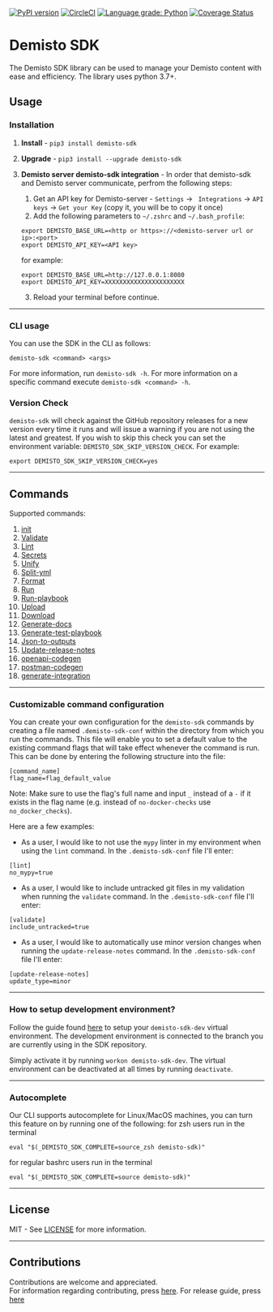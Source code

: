 [![PyPI version](https://badge.fury.io/py/demisto-sdk.svg)](https://badge.fury.io/py/demisto-sdk)
[![CircleCI](https://circleci.com/gh/demisto/demisto-sdk/tree/master.svg?style=svg)](https://circleci.com/gh/demisto/demisto-sdk/tree/master)
[![Language grade: Python](https://img.shields.io/lgtm/grade/python/g/ppwwyyxx/OpenPano.svg?logo=lgtm&logoWidth=18)](https://lgtm.com/projects/g/demisto/demisto-sdk/context:python)
[![Coverage Status](https://coveralls.io/repos/github/demisto/demisto-sdk/badge.svg)](https://coveralls.io/github/demisto/demisto-sdk)

# Demisto SDK

The Demisto SDK library can be used to manage your Demisto content with ease and efficiency.
The library uses python 3.7+.

## Usage

### Installation

1. **Install** - `pip3 install demisto-sdk`

2. **Upgrade** - `pip3 install --upgrade demisto-sdk`

3. **Demisto server demisto-sdk integration** - In order that demisto-sdk and Demisto server communicate, perfrom the following steps:

   1. Get an API key for Demisto-server - `Settings` -> ` Integrations` -> `API keys` -> `Get your Key` (copy it, you will be to copy it once)
   2. Add the following parameters to `~/.zshrc` and `~/.bash_profile`:

   ```shell
   export DEMISTO_BASE_URL=<http or https>://<demisto-server url or ip>:<port>
   export DEMISTO_API_KEY=<API key>
   ```

   for example:

   ```shell
   export DEMISTO_BASE_URL=http://127.0.0.1:8080
   export DEMISTO_API_KEY=XXXXXXXXXXXXXXXXXXXXXX
   ```

   3. Reload your terminal before continue.

---

### CLI usage

You can use the SDK in the CLI as follows:

```shell
demisto-sdk <command> <args>
```

For more information, run `demisto-sdk -h`.
For more information on a specific command execute `demisto-sdk <command> -h`.

### Version Check
`demisto-sdk` will check against the GitHub repository releases for a new version every time it runs and will issue a warning if you are not using the latest and greatest. If you wish to skip this check you can set the environment variable: `DEMISTO_SDK_SKIP_VERSION_CHECK`. For example:
```shell
export DEMISTO_SDK_SKIP_VERSION_CHECK=yes
```


----

## Commands

Supported commands:

1. [init](https://github.com/demisto/demisto-sdk/blob/master/demisto_sdk/commands/init/README.md)
1. [Validate](https://github.com/demisto/demisto-sdk/blob/master/demisto_sdk/commands/validate/README.md)
1. [Lint](https://github.com/demisto/demisto-sdk/blob/master/demisto_sdk/commands/lint/README.md)
1. [Secrets](https://github.com/demisto/demisto-sdk/blob/master/demisto_sdk/commands/secrets/README.md)
1. [Unify](https://github.com/demisto/demisto-sdk/blob/master/demisto_sdk/commands/unify/README.md)
1. [Split-yml](https://github.com/demisto/demisto-sdk/blob/master/demisto_sdk/commands/split_yml/README.md)
1. [Format](https://github.com/demisto/demisto-sdk/blob/master/demisto_sdk/commands/format/README.md)
1. [Run](https://github.com/demisto/demisto-sdk/blob/master/demisto_sdk/commands/run_cmd/README.md)
1. [Run-playbook](https://github.com/demisto/demisto-sdk/blob/master/demisto_sdk/commands/run_playbook/README.md)
1. [Upload](https://github.com/demisto/demisto-sdk/blob/master/demisto_sdk/commands/upload/README.md)
1. [Download](https://github.com/demisto/demisto-sdk/blob/master/demisto_sdk/commands/download/README.md)
1. [Generate-docs](https://github.com/demisto/demisto-sdk/blob/master/demisto_sdk/commands/generate_docs/README.md)
1. [Generate-test-playbook](https://github.com/demisto/demisto-sdk/blob/master/demisto_sdk/commands/generate_test_playbook/README.md)
1. [Json-to-outputs](https://github.com/demisto/demisto-sdk/blob/master/demisto_sdk/commands/json_to_outputs/README.md)
1. [Update-release-notes](https://github.com/demisto/demisto-sdk/blob/master/demisto_sdk/commands/update_release_notes/README.md)
1. [openapi-codegen](https://xsoar.pan.dev/docs/integrations/openapi-codegen)
1. [postman-codegen](https://xsoar.pan.dev/docs/integrations/postman-codegen)
1. [generate-integration](https://xsoar.pan.dev/docs/integrations/code-generator)

---

### Customizable command configuration

You can create your own configuration for the `demisto-sdk` commands by creating a file named `.demisto-sdk-conf` within the directory from which you run the commands.
This file will enable you to set a default value to the existing command flags that will take effect whenever the command is run.
This can be done by entering the following structure into the file:
```buildoutcfg
[command_name]
flag_name=flag_default_value
```
Note: Make sure to use the flag's full name and input `_` instead of a `-` if it exists in the flag name (e.g. instead of `no-docker-checks` use `no_docker_checks`).

Here are a few examples:
 -  As a user, I would like to not use the `mypy` linter in my environment when using the `lint` command. In the `.demisto-sdk-conf` file I'll enter:
 ```buildoutcfg
[lint]
no_mypy=true
```

- As a user, I would like to include untracked git files in my validation when running the `validate` command. In the `.demisto-sdk-conf` file I'll enter:
```buildoutcfg
[validate]
include_untracked=true
```

- As a user, I would like to automatically use minor version changes when running the `update-release-notes` command. In the `.demisto-sdk-conf` file I'll enter:
```buildoutcfg
[update-release-notes]
update_type=minor
```

---

### How to setup development environment?

Follow the guide found [here](CONTRIBUTION.md#2-install-demisto-sdk-dev-environment) to setup your `demisto-sdk-dev` virtual environment.
The development environment is connected to the branch you are currently using in the SDK repository.

Simply activate it by running `workon demisto-sdk-dev`.
The virtual environment can be deactivated at all times by running `deactivate`.

---

### Autocomplete

Our CLI supports autocomplete for Linux/MacOS machines, you can turn this feature on by running one of the following:
for zsh users run in the terminal

```shell
eval "$(_DEMISTO_SDK_COMPLETE=source_zsh demisto-sdk)"
```

for regular bashrc users run in the terminal

```shell
eval "$(_DEMISTO_SDK_COMPLETE=source demisto-sdk)"
```

---

## License
MIT - See [LICENSE](LICENSE) for more information.

---

## Contributions
Contributions are welcome and appreciated.\
For information regarding contributing, press [here](CONTRIBUTION.md).
For release guide, press [here](docs/release_guide.md)
